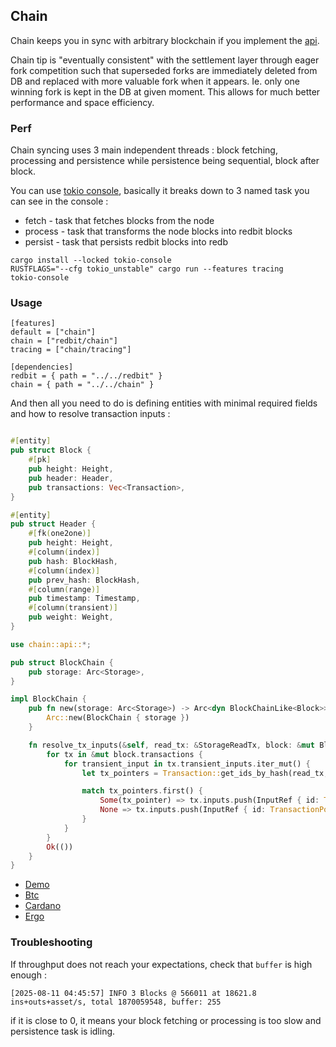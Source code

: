 ## Chain

Chain keeps you in sync with arbitrary blockchain if you implement the [api](src/api.rs).

Chain tip is "eventually consistent" with the settlement layer through eager fork competition such that 
superseded forks are immediately deleted from DB and replaced with more valuable fork when it appears.
Ie. only one winning fork is kept in the DB at given moment. This allows for much better performance and space efficiency.

### Perf 

Chain syncing uses 3 main independent threads : block fetching, processing and persistence while persistence being sequential, block after block.

You can use [tokio console](https://github.com/tokio-rs/console), basically it breaks down to 3 named task you can see in the console :
- fetch - task that fetches blocks from the node
- process - task that transforms the node blocks into redbit blocks
- persist - task that persists redbit blocks into redb

``` 
cargo install --locked tokio-console
RUSTFLAGS="--cfg tokio_unstable" cargo run --features tracing
tokio-console
```

### Usage

```
[features]
default = ["chain"]
chain = ["redbit/chain"]
tracing = ["chain/tracing"]

[dependencies]
redbit = { path = "../../redbit" }
chain = { path = "../../chain" }
```

And then all you need to do is defining entities with minimal required fields and how to resolve transaction inputs : 
```rust

#[entity]
pub struct Block {
    #[pk]
    pub height: Height,
    pub header: Header,
    pub transactions: Vec<Transaction>,
}

#[entity]
pub struct Header {
    #[fk(one2one)]
    pub height: Height,
    #[column(index)]
    pub hash: BlockHash,
    #[column(index)]
    pub prev_hash: BlockHash,
    #[column(range)]
    pub timestamp: Timestamp,
    #[column(transient)]
    pub weight: Weight,
}

use chain::api::*;

pub struct BlockChain {
    pub storage: Arc<Storage>,
}

impl BlockChain {
    pub fn new(storage: Arc<Storage>) -> Arc<dyn BlockChainLike<Block>> {
        Arc::new(BlockChain { storage })
    }

    fn resolve_tx_inputs(&self, read_tx: &StorageReadTx, block: &mut Block) -> Result<(), ChainSyncError> {
        for tx in &mut block.transactions {
            for transient_input in tx.transient_inputs.iter_mut() {
                let tx_pointers = Transaction::get_ids_by_hash(read_tx, &transient_input.tx_hash)?;

                match tx_pointers.first() {
                    Some(tx_pointer) => tx.inputs.push(InputRef { id: TransactionPointer::from_parent(*tx_pointer, transient_input.index as u16) }),
                    None => tx.inputs.push(InputRef { id: TransactionPointer::from_parent(BlockPointer::from_parent(Height(0), 0), 0) }),
                }
            }
        }
        Ok(())
    }
}
```

- [Demo](../chains/btc)
- [Btc](../chains/btc)
- [Cardano](../chains/cardano)
- [Ergo](../chains/ergo)

### Troubleshooting 

If throughput does not reach your expectations, check that `buffer` is high enough : 
```
[2025-08-11 04:45:57] INFO 3 Blocks @ 566011 at 18621.8 ins+outs+asset/s, total 1870059548, buffer: 255
```

if it is close to 0, it means your block fetching or processing is too slow and persistence task is idling.